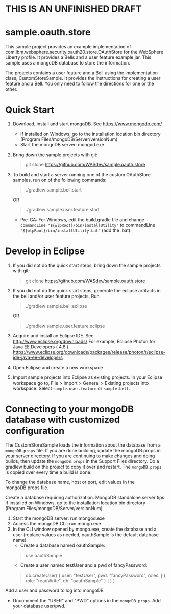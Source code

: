 
THIS IS AN UNFINISHED DRAFT
==========================

sample.oauth.store
=======================

This sample project provides an example implementation of com.ibm.websphere.security.oauth20.store.OAuthStore for the WebSphere Liberty profile. It provides a Bells and a user feature example jar. This sample uses a mongoDB database to store the information. 

The projects contains a user feature and a Bell using the implementation class, CustomStoreSample. It provides the instructions for creating a user feature and a Bell. You only need to follow the directions for one or the other.

Quick Start
===========
1. Download, install and start mongoDB. See https://www.mongodb.com/
   - If installed on Windows, go to the installation location bin directory (Program Files/mongoDB/Server/versionNum)
   - Start the mongoDB server: mongod.exe

1. Bring down the sample projects with git: 
   > git clone https://github.com/WASdev/sample.oauth.store

1. To build and start a server running one of the custom OAuthStore samples, run on of the following commands:

    > ./gradlew sample.bell:start

    OR

    > ./gradlew sample.user.feature:start

   - Pre-GA: For Windows, edit the build.gradle file and change `commandLine "${wlpRoot}/bin/installUtility"` to commandLine `"${wlpRoot}/bin/installUtility.bat"` (add the .bat).

Develop in Eclipse
==============
1. If you did not do the quick start steps, bring down the sample projects with git: 
   > git clone https://github.com/WASdev/sample.oauth.store

1. If you did not do the quick start steps, generate the eclipse artifacts in the bell and/or user feature projects. Run
    > ./gradlew sample.bell:eclipse

    OR

    > ./gradlew sample.user.feature:eclipse

1. Acquire and install an Eclipse IDE. See http://www.eclipse.org/downloads/ For example,  Eclipse Photon for Java EE Developers ( 4.8 ) https://www.eclipse.org/downloads/packages/release/photon/r/eclipse-ide-java-ee-developers

1. Open Eclipse and create a new workspace

1. Import sample projects into Eclipse as existing projects. In your Eclipse workspace go to, File > Import > General > Existing projects into workspace. Select `sample.user.feature` or `sample.bell`.


Connecting to your mongoDB database with customized configuration
=================================================================
The CustomStoreSample loads the information about the database from a `mongoDB.props` file. If you are done building, update the mongoDB.props in your server directory. If you are continuing to make changes and doing builds, then update the `mongoDB.props` in the Support Files directory. Do a gradlew build on the project to copy it over and restart. The `mongoDB.props` is copied over every time a build is done.

To change the database name, host or port, edit values in the mongoDB.props file.   

Create a database requiring authorization. MongoDB standalone server tips: If installed on Windows, go to the installation location bin directory (Program Files/mongoDB/Server/versionNum)
1. Start the mongoDB server: run mongod.exe
1. Access the mongoDB CLI: run mongo.exe
1. In the CLI window opened by mongo.exe, create the database and a user (replace values as needed, oauthSample is the default database name).
      - Create a database named oauthSample: 
      > use oauthSample
      - Create a user named testUser and a pwd of fancyPassword: 
      > db.createUser( {    user: "testUser",    pwd: "fancyPassword",    roles: [      { role: "readWrite", db: "oauthSample" }    ]  } )

Add a user and password to log into mongoDB
   - Uncomment the "USER" and "PWD" options in the `mongoDB.props`. Add your database user/pwd.




